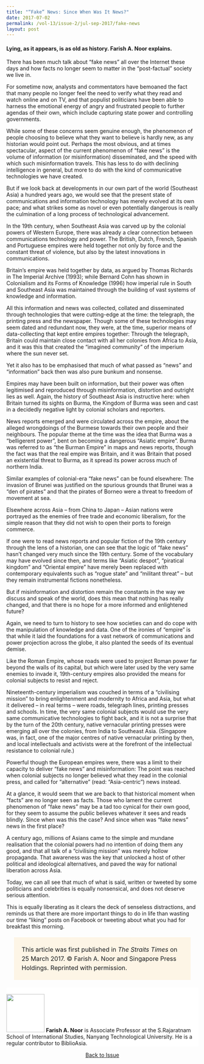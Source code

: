 ```yaml
---
title: "“Fake” News: Since When Was It News?"
date: 2017-07-02
permalink: /vol-13/issue-2/jul-sep-2017/fake-news
layout: post
---
```

#### Lying, as it appears, is as old as history. **Farish A. Noor** explains.

There has been much talk about “fake news” all over the Internet these days and how facts no longer seem to matter in the “post-factual” society we live in.

For sometime now, analysts and commentators have bemoaned the fact that many people no longer feel the need to verify what they read and watch online and on TV, and that populist politicians have been able to harness the emotional energy of angry and frustrated people to further agendas of their own, which include capturing state power and controlling governments.

While some of these concerns seem genuine enough, the phenomenon of people choosing to believe what they want to believe is hardly new, as any historian would point out. Perhaps the most obvious, and at times spectacular, aspect of the current phenomenon of “fake news” is the volume of information (or misinformation) disseminated, and the speed with which such misinformation travels. This has less to do with declining intelligence in general, but more to do with the kind of communicative technologies we have created.

But if we look back at developments in our own part of the world (Southeast Asia) a hundred years ago, we would see that the present state of communications and information technology has merely evolved at its own pace; and what strikes some as novel or even potentially dangerous is really the culmination of a long process of technological advancement.

In the 19th century, when Southeast Asia was carved up by the colonial powers of Western Europe, there was already a clear connection between communications technology and power. The British, Dutch, French, Spanish and Portuguese empires were held together not only by force and the constant threat of violence, but also by the latest innovations in communications.

Britain’s empire was held together by data, as argued by Thomas Richards in The Imperial Archive (1993); while Bernard Cohn has shown in Colonialism and its Forms of Knowledge (1996) how imperial rule in South and Southeast Asia was maintained through the building of vast systems of knowledge and information.

All this information and news was collected, collated and disseminated through technologies that were cutting-edge at the time: the telegraph, the printing press and the newspaper. Though some of these technologies may seem dated and redundant now, they were, at the time, superior means of data-collecting that kept entire empires together: Through the telegraph, Britain could maintain close contact with all her colonies from Africa to Asia, and it was this that created the “imagined community” of the imperium where the sun never set.

Yet it also has to be emphasised that much of what passed as “news” and “information” back then was also pure bunkum and nonsense.

Empires may have been built on information, but their power was often legitimised and reproduced through misinformation, distortion and outright lies as well. Again, the history of Southeast Asia is instructive here: when Britain turned its sights on Burma, the Kingdom of Burma was seen and cast in a decidedly negative light by colonial scholars and reporters.

News reports emerged and were circulated across the empire, about the alleged wrongdoings of the Burmese towards their own people and their neighbours. The popular theme at the time was the idea that Burma was a “belligerent power”, bent on becoming a dangerous “Asiatic empire”. Burma was referred to as “the Burman Empire” in maps and news reports, though the fact was that the real empire was Britain, and it was Britain that posed an existential threat to Burma, as it spread its power across much of northern India.

Similar examples of colonial-era “fake news” can be found elsewhere: The invasion of Brunei was justified on the spurious grounds that Brunei was a “den of pirates” and that the pirates of Borneo were a threat to freedom of movement at sea.

Elsewhere across Asia – from China to Japan – Asian nations were portrayed as the enemies of free trade and economic liberalism, for the simple reason that they did not wish to open their ports to foreign commerce.

If one were to read news reports and popular fiction of the 19th century through the lens of a historian, one can see that the logic of “fake news” hasn’t changed very much since the 19th century. Some of the vocabulary may have evolved since then, and terms like “Asiatic despot”, “piratical kingdom” and “Oriental empire” have merely been replaced with contemporary equivalents such as “rogue state” and “militant threat” – but they remain instrumental fictions nonetheless.

But if misinformation and distortion remain the constants in the way we discuss and speak of the world, does this mean that nothing has really changed, and that there is no hope for a more informed and enlightened future?

Again, we need to turn to history to see how societies can and do cope with the manipulation of knowledge and data. One of the ironies of “empire” is that while it laid the foundations for a vast network of communications and power projection across the globe, it also planted the seeds of its eventual demise.

Like the Roman Empire, whose roads were used to project Roman power far beyond the walls of its capital, but which were later used by the very same enemies to invade it, 19th-century empires also provided the means for colonial subjects to resist and reject.

Nineteenth-century imperialism was couched in terms of a “civilising mission” to bring enlightenment and modernity to Africa and Asia, but what it delivered – in real terms – were roads, telegraph lines, printing presses and schools. In time, the very same colonial subjects would use the very same communicative technologies to fight back, and it is not a surprise that by the turn of the 20th century, native vernacular printing presses were emerging all over the colonies, from India to Southeast Asia. (Singapore was, in fact, one of the major centres of native vernacular printing by then, and local intellectuals and activists were at the forefront of the intellectual resistance to colonial rule.)

Powerful though the European empires were, there was a limit to their capacity to deliver “fake news” and misinformation: The point was reached when colonial subjects no longer believed what they read in the colonial press, and called for “alternative” (read: “Asia-centric”) news instead.

At a glance, it would seem that we are back to that historical moment when “facts” are no longer seen as facts. Those who lament the current phenomenon of “fake news” may be a tad too cynical for their own good, for they seem to assume the public believes whatever it sees and reads blindly. Since when was this the case? And since when was “fake news” news in the first place?

A century ago, millions of Asians came to the simple and mundane realisation that the colonial powers had no intention of doing them any good, and that all talk of a “civilising mission” was merely hollow propaganda. That awareness was the key that unlocked a host of other political and ideological alternatives, and paved the way for national liberation across Asia.

Today, we can all see that much of what is said, written or tweeted by some politicians and celebrities is equally nonsensical, and does not deserve serious attention.

This is equally liberating as it clears the deck of senseless distractions, and reminds us that there are more important things to do in life than wasting our time “liking” posts on Facebook or tweeting about what you had for breakfast this morning.

<span style="background-colour: #fdf5e6; padding: 20px; margin: 20px; background:#fdf5e6; display:block; font-size:1rem; line-height:1.5rem;">This article was first published in <i>The Straits Times</i> on 25 March 2017. © Farish A. Noor and Singapore Press Holdings. Reprinted with permission.</span>

<div style="background-color: white;">
<br>
<img style="width: 100px; height: 100px;" src="/images/Vol-13-issue-2/old-world-amusement-parks/farish.png">
	<b>Farish A. Noor</b> is Associate Professor at the S.Rajaratnam School of International Studies, Nanyang Technological University. He is a regular contributor to BiblioAsia.
</div>

<a href="/vol-13/issue-2/jul-sep-2017/"><center>Back to Issue</center></a>